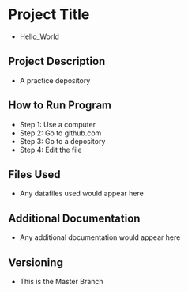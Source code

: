 # Project Title
- Hello_World
## Project Description
- A practice depository
## How to Run Program
- Step 1: Use a computer 
- Step 2: Go to github.com
- Step 3: Go to a depository 
- Step 4: Edit the file
## Files Used
- Any datafiles used would appear here
## Additional Documentation
- Any additional documentation would appear here
## Versioning
- This is the Master Branch


